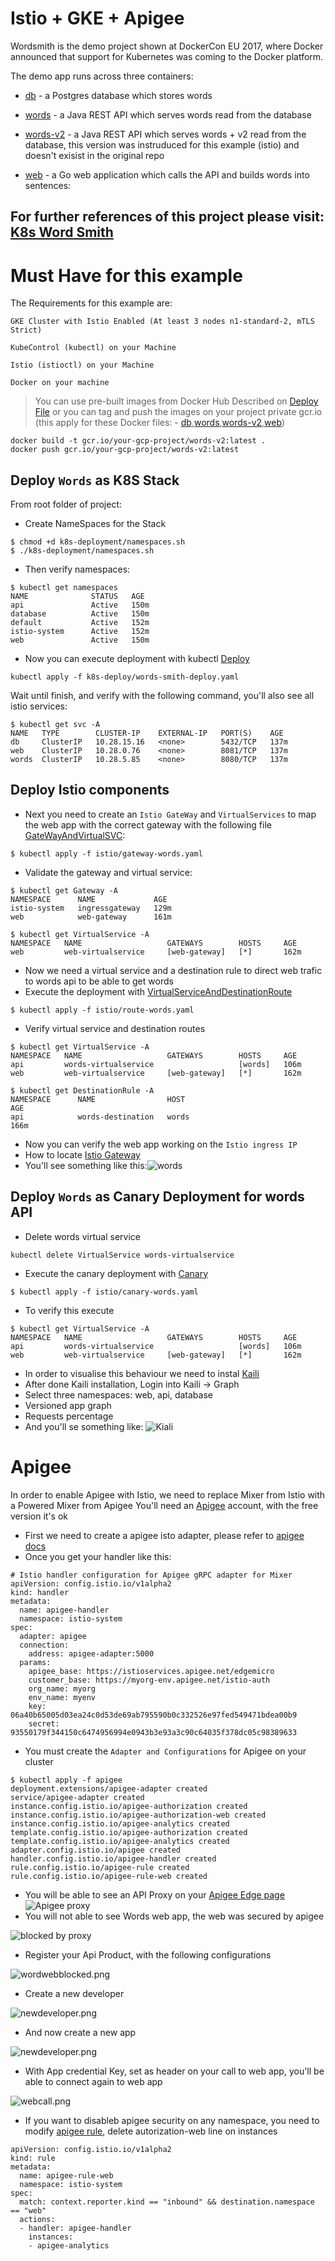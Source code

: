 # Istio + GKE + Apigee

Wordsmith is the demo project shown at DockerCon EU 2017, where Docker announced that support for Kubernetes was coming to the Docker platform.

The demo app runs across three containers:

- [db](db/Dockerfile) - a Postgres database which stores words

- [words](words/Dockerfile) - a Java REST API which serves words read from the database

- [words-v2](words-v2/Dockerfile) - a Java REST API which serves words + v2 read from the database, this version was instruduced for this example (istio) and doesn't exisist in the original repo

- [web](web/Dockerfile) - a Go web application which calls the API and builds words into sentences:

## For further references of this project please visit: [K8s Word Smith](https://github.com/dockersamples/k8s-wordsmith-demo)

# Must Have for this example

The Requirements for this example are:

```
GKE Cluster with Istio Enabled (At least 3 nodes n1-standard-2, mTLS Strict)

KubeControl (kubectl) on your Machine

Istio (istioctl) on your Machine

Docker on your machine
```

> You can use pre-built images from Docker Hub Described on [Deploy File](k8s-deploy/words-smith-deploy.yaml) or you can tag and push the images on your project private gcr.io (this apply for these Docker files: - [db](db/Dockerfile),[words](words/Dockerfile),[words-v2](words-v2/Dockerfile),[web](web/Dockerfile))
```
docker build -t gcr.io/your-gcp-project/words-v2:latest .
docker push gcr.io/your-gcp-project/words-v2:latest
```

## Deploy `Words` as K8S Stack
From root folder of project:
- Create NameSpaces for the Stack
```
$ chmod +d k8s-deployment/namespaces.sh
$ ./k8s-deployment/namespaces.sh
```
- Then verify namespaces:
```
$ kubectl get namespaces
NAME              STATUS   AGE
api               Active   150m
database          Active   150m
default           Active   152m
istio-system      Active   152m
web               Active   150m
```
- Now you can execute deployment with kubectl [Deploy](k8s-deploy/words-smith-deploy.yaml)
```
kubectl apply -f k8s-deploy/words-smith-deploy.yaml
```
Wait until finish, and verify with the following command, you'll also see all istio services:

```
$ kubectl get svc -A
NAME   TYPE        CLUSTER-IP    EXTERNAL-IP   PORT(S)    AGE
db     ClusterIP   10.28.15.16   <none>        5432/TCP   137m
web    ClusterIP   10.28.0.76    <none>        8081/TCP   137m
words  ClusterIP   10.28.5.85    <none>        8080/TCP   137m
```
## Deploy Istio components
- Next you need to create an `Istio GateWay`  and `VirtualServices` to map the web app with the correct gateway with the following file [GateWayAndVirtualSVC](istio/gateway-words.yaml):
```
$ kubectl apply -f istio/gateway-words.yaml
```
- Validate the gateway and virtual service:
```
$ kubectl get Gateway -A
NAMESPACE      NAME             AGE
istio-system   ingressgateway   129m
web            web-gateway      161m
```
```
$ kubectl get VirtualService -A
NAMESPACE   NAME                   GATEWAYS        HOSTS     AGE
web         web-virtualservice     [web-gateway]   [*]       162m
```

- Now we need a virtual service and a destination rule to direct web trafic to words api to be able to get words 
- Execute the deployment with [VirtualServiceAndDestinationRoute](istio/route-words.yaml)
```
$ kubectl apply -f istio/route-words.yaml
```
- Verify virtual service and destination routes
```
$ kubectl get VirtualService -A
NAMESPACE   NAME                   GATEWAYS        HOSTS     AGE
api         words-virtualservice                   [words]   106m
web         web-virtualservice     [web-gateway]   [*]       162m
```
```
$ kubectl get DestinationRule -A
NAMESPACE      NAME                HOST                                             AGE
api            words-destination   words                                            166m
```
- Now you can verify the web app working on the `Istio ingress IP`
- How to locate [Istio Gateway](https://istio.io/docs/concepts/traffic-management/#gateways)
- You'll see something like this:![words](img/webbappwords.png)

## Deploy `Words` as Canary Deployment for words API
- Delete words virtual service
```
kubectl delete VirtualService words-virtualservice
```
- Execute the canary deployment with [Canary](istio/canary-words.yaml)
```
$ kubectl apply -f istio/canary-words.yaml
```
- To verify this execute 
```
$ kubectl get VirtualService -A
NAMESPACE   NAME                   GATEWAYS        HOSTS     AGE
api         words-virtualservice                   [words]   106m
web         web-virtualservice     [web-gateway]   [*]       162m
```
- In order to visualise this behaviour we need to instal [Kaili](https://istio.io/docs/tasks/observability/kiali/)
- After done Kaili installation, Login into Kaili -> Graph
- Select three namespaces: web, api, database
- Versioned app graph
- Requests percentage
- And you'll se something like:
![Kiali](img/kiali.png)

# Apigee
In order to enable Apigee with Istio, we need to replace Mixer from Istio with a Powered Mixer from Apigee
You'll need an [Apigee](https://apigee.com/) account, with the free version it's ok
- First we need to create a apigee isto adapter, please refer to [apigee docs](https://docs.apigee.com/api-platform/istio-adapter/install-istio_1_1#provision_components_on_edge_public_cloud)
- Once you get your handler like this:
```
# Istio handler configuration for Apigee gRPC adapter for Mixer
apiVersion: config.istio.io/v1alpha2
kind: handler
metadata:
  name: apigee-handler
  namespace: istio-system
spec:
  adapter: apigee
  connection:
    address: apigee-adapter:5000
  params:
    apigee_base: https://istioservices.apigee.net/edgemicro
    customer_base: https://myorg-env.apigee.net/istio-auth
    org_name: myorg
    env_name: myenv
    key: 06a40b65005d03ea24c0d53de69ab795590b0c332526e97fed549471bdea00b9
    secret: 93550179f344150c6474956994e0943b3e93a3c90c64035f378dc05c98389633 
```
- You must create the `Adapter and Configurations` for Apigee on your cluster 
```
$ kubectl apply -f apigee
deployment.extensions/apigee-adapter created
service/apigee-adapter created
instance.config.istio.io/apigee-authorization created
instance.config.istio.io/apigee-authorization-web created
instance.config.istio.io/apigee-analytics created
template.config.istio.io/apigee-authorization created
template.config.istio.io/apigee-analytics created
adapter.config.istio.io/apigee created
handler.config.istio.io/apigee-handler created
rule.config.istio.io/apigee-rule created
rule.config.istio.io/apigee-rule-web created
```
- You will be able to see an API Proxy on your [Apigee Edge page](https://apigee.com/edge)
![Apigee proxy](img/apigee-proxy.png)
- You will not able to see Words web app, the web was secured by apigee

![blocked by proxy](img/wordwebblocked.png)
- Register your Api Product, with the following configurations

![wordwebblocked.png](img/wordwebblocked.png)

- Create a new developer

![newdeveloper.png](img/newdeveloper.png)
- And now create a new app

![newdeveloper.png](img/newapp.png)

- With App credential Key, set as header on your call to web app, you'll be able to connect again to web app

![webcall.png](img/callwithheader.png)

- If you want to disableb apigee security on any namespace, you need to modify [apigee rule](apigee/rule.yaml), delete autorization-web line on instances
```
apiVersion: config.istio.io/v1alpha2
kind: rule
metadata:
  name: apigee-rule-web
  namespace: istio-system
spec:
  match: context.reporter.kind == "inbound" && destination.namespace == "web"
  actions:
  - handler: apigee-handler
    instances:
    - apigee-analytics
```